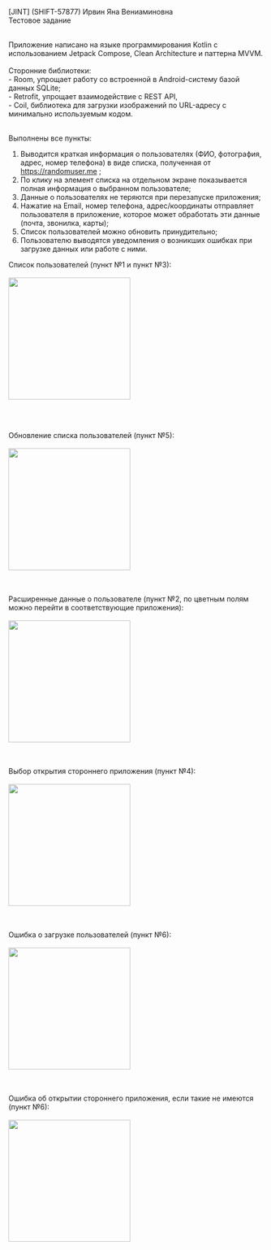 [JINT] (SHIFT-57877) Ирвин Яна Вениаминовна
<br />
Тестовое задание

<br />
Приложение написано на языке программирования Kotlin с использованием Jetpack Compose, Clean Architecture и паттерна MVVM.
<br />
<br />
Сторонние библиотеки:
<br />
- Room, упрощает работу со встроенной в Android-систему базой данных SQLite;
  <br />
- Retrofit, упрощает взаимодействие с REST API,
  <br />
- Coil, библиотека для загрузки изображений по URL-адресу с минимально используемым кодом.
  <br />
  <br />

Выполнены все пункты:
1. Выводится краткая информация о пользователях (ФИО, фотография, адрес, номер
телефона) в виде списка, полученная от https://randomuser.me ;
2. По клику на элемент списка на отдельном экране показывается полная информация о
выбранном пользователе;
3. Данные о пользователях не теряются при перезапуске приложения;
4. Нажатие на Email, номер телефона, адрес/координаты отправляет пользователя в
приложение, которое может обработать эти данные (почта, звонилка, карты);
5. Список пользователей можно обновить принудительно;
6. Пользователю выводятся уведомления о возникших ошибках при загрузке данных или
работе с ними.

Список пользователей (пункт №1 и пункт №3):
<br />
<br />
  <img src="https://github.com/ianairvin/RandomUser/assets/80224528/4ba252a4-93dc-44ff-a6b6-6bb77c20bff3" width="240x108">
  <br />
<br />

<br />

Обновление списка пользователей (пункт №5):
<br />
<br />
  <img src="https://github.com/ianairvin/RandomUser/assets/80224528/bdfd1aa2-a8aa-4043-adaf-88dad67f37de" width="240x108">
  <br />
<br />
<br />

Расширенные данные о пользователе (пункт №2, по цветным полям можно перейти в соответствующие приложения):
<br />
<br />
  <img src="https://github.com/ianairvin/RandomUser/assets/80224528/75977620-d143-468f-8622-01649bad52ee" width="240x108">
  <br />
<br />
<br />

Выбор открытия стороннего приложения (пункт №4):
<br />
<br />
  <img src="https://github.com/ianairvin/RandomUser/assets/80224528/e39baafa-1dcc-4685-afba-7daab373e670" width="240x108">
  <br />
<br />
<br />

Ошибка о загрузке пользователей (пункт №6): 
<br />
<br />
  <img src="https://github.com/ianairvin/RandomUser/assets/80224528/2cf84c4a-b58d-4f14-9765-b9c5146d4c45" width="240x108">
  <br />
<br />
<br />

Ошибка об открытии стороннего приложения, если такие не имеются (пункт №6):
<br />
<br />
  <img src="https://github.com/ianairvin/RandomUser/assets/80224528/e0b3f293-f39a-4502-9a97-2f1941dce924" width="240x108">
  <br />
<br />
<br />
